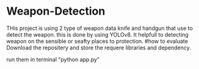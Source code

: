 # Weapon-Detection

THis project is using 2 type of weapon data knife and handgun that use to detect the weapon.
this is done by using YOLOv8.
It helpfull to detecting weapon on the sensible or seafty places to protection.
#how  to evaluate
Download the repositery and store the requere libraries and dependency.

run them in terminal "python app.py"

